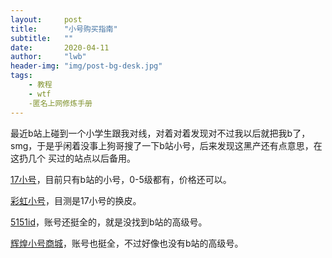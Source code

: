 ```yaml
---
layout:     post
title:      "小号购买指南"
subtitle:   ""
date:       2020-04-11
author:     "lwb"
header-img: "img/post-bg-desk.jpg"
tags:
    - 教程
    - wtf
    -匿名上网修炼手册
---
```

最近b站上碰到一个小学生跟我对线，对着对着发现对不过我以后就把我b了，smg，于是乎闲着没事上狗哥搜了一下b站小号，后来发现这黑产还有点意思，在这扔几个
买过的站点以后备用。

[17小号](http://www.17bili.cn/product/)，目前只有b站的小号，0-5级都有，价格还可以。

[彩虹小号](http://caihong999.cn/)，目测是17小号的换皮。

[5151id](http://www.5151id.com/)，账号还挺全的，就是没找到b站的高级号。

[辉煌小号商城](http://www.hh0876.com/)，账号也挺全，不过好像也没有b站的高级号。